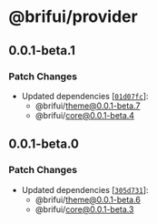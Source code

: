 # @brifui/provider

## 0.0.1-beta.1

### Patch Changes

- Updated dependencies [[`01d07fc`](https://github.com/brifui-org/brif-ui/commit/01d07fcd65eb9c516e9ec0aad83e822bd210aba3)]:
  - @brifui/theme@0.0.1-beta.7
  - @brifui/core@0.0.1-beta.4

## 0.0.1-beta.0

### Patch Changes

- Updated dependencies [[`305d731`](https://github.com/brifui-org/brif-ui/commit/305d731df9b2d863515be9f88d17f2517e4a5bd0)]:
  - @brifui/theme@0.0.1-beta.6
  - @brifui/core@0.0.1-beta.3
